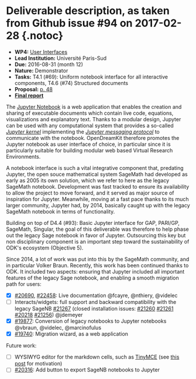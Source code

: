 # Deliverable description, as taken from Github issue #94 on 2017-02-28 {.notoc}

- **WP4:** [User Interfaces](https://github.com/OpenDreamKit/OpenDreamKit/tree/master/WP4)
- **Lead Institution:** Université Paris-Sud
- **Due:** 2016-08-31 (month 12)
- **Nature:** Demonstrator
- **Tasks:** T4.1 (#69): Uniform notebook interface for all interactive components, T4.6 (#74) Structured documents
- **Proposal:** [p. 48](https://github.com/OpenDreamKit/OpenDreamKit/raw/master/Proposal/proposal-www.pdf)
- **[Final report](https://github.com/OpenDreamKit/OpenDreamKit/raw/master/WP4/D4.5/report-final.pdf)**

The [Jupyter Notebook](https://jupyter.org) is a web application that enables the creation and sharing of executable documents which contain live code, equations, visualizations and explanatory text. Thanks to a modular design, Jupyter can be used with any computational system that provides a so-called [_Jupyter kernel_](https://jupyter.readthedocs.io/en/latest/projects/kernels.html) implementing the [_Jupyter messaging protocol_](https://jupyter-client.readthedocs.io/en/latest/) to communicate with the notebook. OpenDreamKit therefore promotes the Jupyter notebook as user interface of choice, in particular since it is particularly suitable for building modular web based Virtual Research Environments.

A notebook interface is such a vital integrative component that, predating Jupyter, the open souce mathematical system SageMath had developed as early as 2005 its own solution, which we refer to here as the legacy SageMath notebook. Development was fast tracked to ensure its availability to allow the project to move forward, and it served as major source of inspiration for Jupyter.  Meanwhile, moving at a fast pace thanks to its much larger community, Jupyter had, by 2014, basically caught up with the legacy SageMath notebook in terms of functionality. 

Building on top of D4.4 (#93): Basic Jupyter interface for GAP, PARI/GP, SageMath, Singular,
the goal of this deliverable was therefore to help phase out the legacy Sage notebook in favor of Jupyter. Outsourcing this key but non disciplinary component is an important step toward the sustainability of ODK's ecosystem (Objective 5).

Since 2014, a lot of work was put into this by the SageMath community, and in particular Volker Braun. Recently, this work has been continued thanks to ODK. It included two aspects: ensuring that Jupyter included all important features of the legacy Sage notebook, and enabling a smooth migration path for users:
- [x] [#20690](http://trac.sagemath.org/ticket/20690), [#22458](http://trac.sagemath.org/ticket/22458): Live documentation @fcayre, @nthiery, @videlec 
- [ ] Interacts/widgets: full support and backward compatibility with the legacy SageNB [#21267](https://trac.sagemath.org/ticket/21267) (closed installation issues: [#21260](https://trac.sagemath.org/ticket/21260) [#21261](https://trac.sagemath.org/ticket/21261) [#20218](https://trac.sagemath.org/ticket/20218) [#21256](https://trac.sagemath.org/ticket/21256)) @jdemeyer
- [x] [#19877](https://trac.sagemath.org/ticket/19877): Conversion of legacy notebooks to Jupyter notebooks @vbraun, @videlec, @marcinofulus
- [x] [#19740](https://trac.sagemath.org/ticket/19740): Migration wizard, as a web application

Future work:
- [ ] WYSIWYG editor for the markdown cells, such as [TinyMCE](https://www.tinymce.com/) (see [this post](https://groups.google.com/d/msg/sage-devel/t11JSxxCgpw/BR0Bt638AgAJ) for motivation)
- [ ] [#20316](https://trac.sagemath.org/ticket/20316): Add button to export SageNB notebooks to Jupyter
